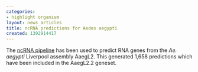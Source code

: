 ```yaml
---
categories:
- highlight organism
layout: news_articles
title: ncRNA predictions for Aedes aegypti
created: 1392914417
---
```

The <a href="/info/genome/genebuild/ncrna.html">ncRNA pipeline</a> has been used to predict RNA genes from the <em>Ae. aegypti</em> Liverpool assembly AaegL2. This generated 1,658 predictions which have been included in the AaegL2.2 geneset.
